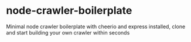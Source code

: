 # node-crawler-boilerplate
Minimal node crawler boilerplate with cheerio and express installed, clone and start building your own crawler within seconds
